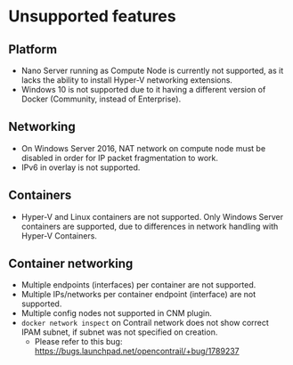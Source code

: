 # Unsupported features

## Platform

* Nano Server running as Compute Node is currently not supported, as it lacks the ability to install Hyper-V networking extensions.
* Windows 10 is not supported due to it having a different version of Docker (Community, instead of Enterprise).

## Networking

* On Windows Server 2016, NAT network on compute node must be disabled in order for IP packet fragmentation to work.
* IPv6 in overlay is not supported.

## Containers

* Hyper-V and Linux containers are not supported. Only Windows Server containers are supported, 
due to differences in network handling with Hyper-V Containers.

## Container networking

* Multiple endpoints (interfaces) per container are not supported.
* Multiple IPs/networks per container endpoint (interface) are not supported.
* Multiple config nodes not supported in CNM plugin.
* `docker network inspect` on Contrail network does not show correct IPAM subnet, if subnet was not specified on creation.
    * Please refer to this bug: https://bugs.launchpad.net/opencontrail/+bug/1789237
